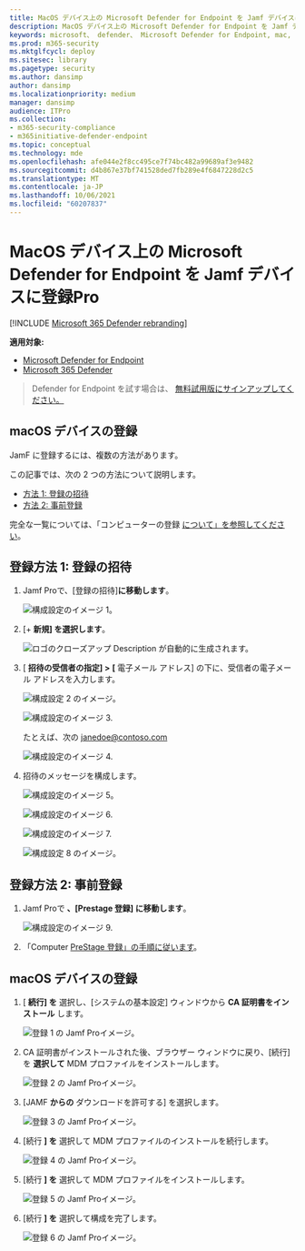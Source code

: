 ```yaml
---
title: MacOS デバイス上の Microsoft Defender for Endpoint を Jamf デバイスに登録Pro
description: MacOS デバイス上の Microsoft Defender for Endpoint を Jamf デバイスに登録Pro
keywords: microsoft、 defender、 Microsoft Defender for Endpoint, mac, installation, deploy, uninstallation, intune, jamfpro, macos, catalina, mojave, high sierra
ms.prod: m365-security
ms.mktglfcycl: deploy
ms.sitesec: library
ms.pagetype: security
ms.author: dansimp
author: dansimp
ms.localizationpriority: medium
manager: dansimp
audience: ITPro
ms.collection:
- m365-security-compliance
- m365initiative-defender-endpoint
ms.topic: conceptual
ms.technology: mde
ms.openlocfilehash: afe044e2f8cc495ce7f74bc482a99689af3e9482
ms.sourcegitcommit: d4b867e37bf741528ded7fb289e4f6847228d2c5
ms.translationtype: MT
ms.contentlocale: ja-JP
ms.lasthandoff: 10/06/2021
ms.locfileid: "60207837"
---
```

# <a name="enroll-microsoft-defender-for-endpoint-on-macos-devices-into-jamf-pro"></a>MacOS デバイス上の Microsoft Defender for Endpoint を Jamf デバイスに登録Pro

[!INCLUDE [Microsoft 365 Defender rebranding](../../includes/microsoft-defender.md)]


**適用対象:**
- [Microsoft Defender for Endpoint](https://go.microsoft.com/fwlink/p/?linkid=2154037)
- [Microsoft 365 Defender](https://go.microsoft.com/fwlink/?linkid=2118804)

> Defender for Endpoint を試す場合は、 [無料試用版にサインアップしてください。](https://signup.microsoft.com/create-account/signup?products=7f379fee-c4f9-4278-b0a1-e4c8c2fcdf7e&ru=https://aka.ms/MDEp2OpenTrial?ocid=docs-wdatp-investigateip-abovefoldlink)

## <a name="enroll-macos-devices"></a>macOS デバイスの登録

JamF に登録するには、複数の方法があります。

この記事では、次の 2 つの方法について説明します。

- [方法 1: 登録の招待](#enrollment-method-1-enrollment-invitations)
- [方法 2: 事前登録](#enrollment-method-2-prestage-enrollments)

完全な一覧については、「コンピューターの登録 [について」を参照してください](https://docs.jamf.com/9.9/casper-suite/administrator-guide/About_Computer_Enrollment.html)。

## <a name="enrollment-method-1-enrollment-invitations"></a>登録方法 1: 登録の招待

1. Jamf Proで、[登録の招待]**に移動します**。

    ![構成設定のイメージ 1。](images/a347307458d6a9bbfa88df7dbe15398f.png)

2. [+ **新規] を選択します**。

    ![ロゴのクローズアップ Description が自動的に生成されます。](images/b6c7ad56d50f497c38fc14c1e315456c.png)

3. [ **招待の受信者の指定] >** **[** 電子メール アドレス] の下に、受信者の電子メール アドレスを入力します。

    ![構成設定 2 のイメージ。](images/718b9d609f9f77c8b13ba88c4c0abe5d.png)

    ![構成設定のイメージ 3.](images/ae3597247b6bc7c5347cf56ab1e820c0.png)

    たとえば、次の janedoe@contoso.com

    ![構成設定のイメージ 4.](images/4922c0fcdde4c7f73242b13bf5e35c19.png)

4. 招待のメッセージを構成します。

    ![構成設定のイメージ 5。](images/ce580aec080512d44a37ff8e82e5c2ac.png)

    ![構成設定のイメージ 6.](images/5856b765a6ce677caacb130ca36b1a62.png)

    ![構成設定のイメージ 7.](images/3ced5383a6be788486d89d407d042f28.png)

    ![構成設定 8 のイメージ。](images/54be9c6ed5b24cebe628dc3cd9ca4089.png)

## <a name="enrollment-method-2-prestage-enrollments"></a>登録方法 2: 事前登録

1. Jamf Proで **、[Prestage 登録] に移動します**。

    ![構成設定のイメージ 9.](images/6fd0cb2bbb0e60a623829c91fd0826ab.png)

2. 「Computer [PreStage 登録」の手順に従います](https://docs.jamf.com/9.9/casper-suite/administrator-guide/Computer_PreStage_Enrollments.html)。

## <a name="enroll-macos-device"></a>macOS デバイスの登録

1. [ **続行] を** 選択し、[システムの基本設定] ウィンドウから **CA 証明書をインストール** します。

    ![登録 1 の Jamf Proイメージ。](images/jamfpro-ca-certificate.png)

2. CA 証明書がインストールされた後、ブラウザー ウィンドウに戻り、[続行] を **選択して** MDM プロファイルをインストールします。

    ![登録 2 の Jamf Proイメージ。](images/jamfpro-install-mdm-profile.png)

3. [JAMF **からの** ダウンロードを許可する] を選択します。

    ![登録 3 の Jamf Proイメージ。](images/jamfpro-download.png)

4. [続行 **] を** 選択して MDM プロファイルのインストールを続行します。

    ![登録 4 の Jamf Proイメージ。](images/jamfpro-install-mdm.png)

5. [続行 **] を** 選択して MDM プロファイルをインストールします。

    ![登録 5 の Jamf Proイメージ。](images/jamfpro-mdm-unverified.png)

6. [続行 **] を**  選択して構成を完了します。

    ![登録 6 の Jamf Proイメージ。](images/jamfpro-mdm-profile.png)
